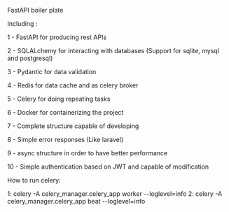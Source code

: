 FastAPI boiler plate

Including :

1 - FastAPI for producing rest APIs

2 - SQLALchemy for interacting with databases (Support for sqlite, mysql and postgresql)

3 - Pydantic for data validation

4 - Redis for data cache and as celery broker

5 - Celery for doing repeating tasks

6 - Docker for containerizing the project

7 - Complete structure capable of developing

8 - Simple error responses (Like laravel)

9 - async structure in order to have better performance

10 - Simple authentication based on JWT and capable of modification



How to run celery:

1: celery -A celery_manager.celery_app worker --loglevel=info
2: celery -A celery_manager.celery_app beat --loglevel=info
